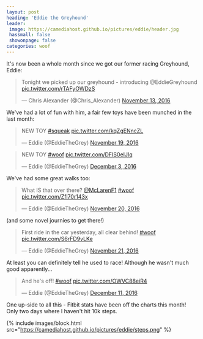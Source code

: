 ```yaml
---
layout: post
heading: 'Eddie the Greyhound'
leader:
 image: https://camediahost.github.io/pictures/eddie/header.jpg
 hassmall: false
 showonpage: false
categories: woof
---
```


It's now been a whole month since we got our former racing Greyhound, Eddie:

<blockquote class="twitter-tweet" data-lang="en"><p lang="en" dir="ltr">Tonight we picked up our greyhound - introducing @EddieGreyhound <a href="https://t.co/rTAFyOWDzS">pic.twitter.com/rTAFyOWDzS</a></p>&mdash; Chris Alexander (@Chris_Alexander) <a href="https://twitter.com/Chris_Alexander/status/797899796434616322">November 13, 2016</a></blockquote>

We've had a lot of fun with him, a fair few toys have been munched in the last month:

<blockquote class="twitter-video" data-lang="en"><p lang="en" dir="ltr">NEW TOY <a href="https://twitter.com/hashtag/squeak?src=hash">#squeak</a> <a href="https://t.co/kqZgENncZL">pic.twitter.com/kqZgENncZL</a></p>&mdash; Eddie (@EddieTheGrey) <a href="https://twitter.com/EddieTheGrey/status/799942361262489600">November 19, 2016</a></blockquote>

<blockquote class="twitter-video" data-lang="en"><p lang="en" dir="ltr">NEW TOY <a href="https://twitter.com/hashtag/woof?src=hash">#woof</a> <a href="https://t.co/DFIS0eIJIq">pic.twitter.com/DFIS0eIJIq</a></p>&mdash; Eddie (@EddieTheGrey) <a href="https://twitter.com/EddieTheGrey/status/804989557691338752">December 3, 2016</a></blockquote>

We've had some great walks too:

<blockquote class="twitter-tweet" data-lang="en"><p lang="en" dir="ltr">What IS that over there? <a href="https://twitter.com/McLarenF1">@McLarenF1</a> <a href="https://twitter.com/hashtag/woof?src=hash">#woof</a> <a href="https://t.co/Zfl70r143x">pic.twitter.com/Zfl70r143x</a></p>&mdash; Eddie (@EddieTheGrey) <a href="https://twitter.com/EddieTheGrey/status/800372988793196544">November 20, 2016</a></blockquote>

(and some novel journies to get there!)

<blockquote class="twitter-tweet" data-lang="en"><p lang="en" dir="ltr">First ride in the car yesterday, all clear behind! <a href="https://twitter.com/hashtag/woof?src=hash">#woof</a> <a href="https://t.co/S6rFD9vLKe">pic.twitter.com/S6rFD9vLKe</a></p>&mdash; Eddie (@EddieTheGrey) <a href="https://twitter.com/EddieTheGrey/status/800611198022680576">November 21, 2016</a></blockquote>

At least you can definitely tell he used to race! Although he wasn't much good apparently...

<blockquote class="twitter-video" data-lang="en"><p lang="en" dir="ltr">And he&#39;s off! <a href="https://twitter.com/hashtag/woof?src=hash">#woof</a> <a href="https://t.co/OWVC88eiR4">pic.twitter.com/OWVC88eiR4</a></p>&mdash; Eddie (@EddieTheGrey) <a href="https://twitter.com/EddieTheGrey/status/807892005070192640">December 11, 2016</a></blockquote>
<script async src="//platform.twitter.com/widgets.js" charset="utf-8"></script>

One up-side to all this - Fitbit stats have been off the charts this month! Only two days where I haven't hit 10k steps.

{% include images/block.html src="https://camediahost.github.io/pictures/eddie/steps.png" %}